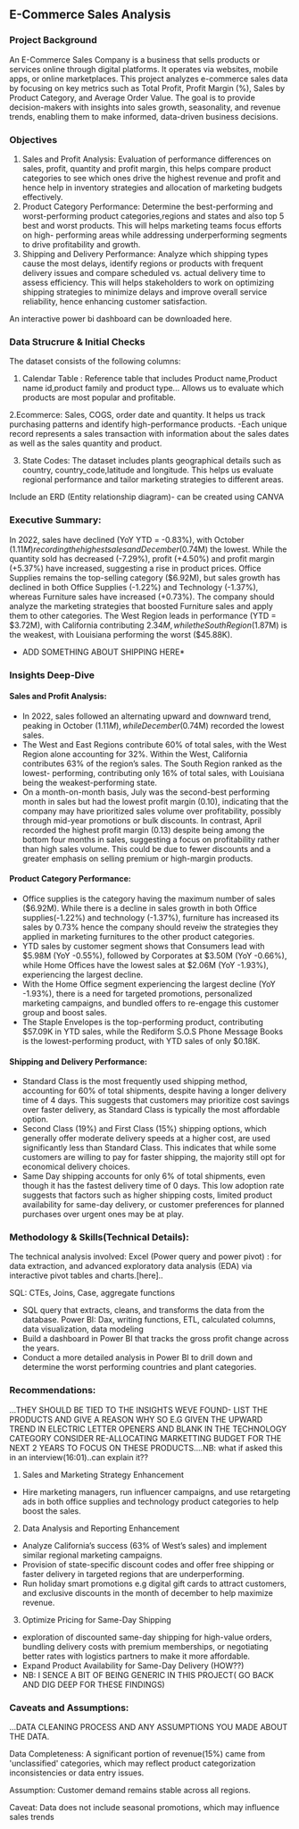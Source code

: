 ## E-Commerce Sales Analysis
### Project Background
An E-Commerce Sales Company is a business that sells products or services online through digital platforms. It operates via websites, mobile apps, or online marketplaces. This project analyzes e-commerce sales data by focusing on key metrics such as Total Profit, Profit Margin (%), Sales by Product Category, and Average Order Value. The goal is to provide decision-makers with insights into sales growth, seasonality, and revenue trends, enabling them to make informed, data-driven business decisions.


### Objectives
1. Sales and Profit Analysis: Evaluation of performance differences on sales, profit, quantity and profit margin, this helps compare product categories to see which ones drive the highest revenue and profit and hence 
   help in inventory strategies and allocation of  marketing budgets effectively.
2. Product Category Performance: Determine the best-performing and worst-performing product categories,regions and states and also top 5 best and worst products. This will helps marketing teams focus efforts on high- 
   performing areas while addressing underperforming segments to drive profitability and growth.
3. Shipping and Delivery Performance: Analyze which shipping types cause the most delays, identify regions or products with frequent delivery issues and compare scheduled vs. actual delivery time to assess efficiency. This 
   will helps stakeholders to work on optimizing shipping strategies to minimize delays and improve overall service reliability, hence enhancing customer satisfaction.

An interactive power bi dashboard can be downloaded here.
### Data Strucrure & Initial Checks
The dataset consists of the following columns:
1. Calendar Table :  Reference table that includes Product name,Product name id,product family and product type... Allows us to evaluate which products are most popular and profitable.
 
2.Ecommerce: Sales, COGS, order date and quantity. It helps us track purchasing patterns and identify high-performance products.
-Each unique record represents a sales transaction with information about the sales dates as well as the sales quantity and product. 
 
3. State Codes: The dataset includes plants geographical details such as country, country_code,latitude and longitude. This helps us evaluate regional performance and tailor marketing strategies to different areas.
    
Include an ERD (Entity relationship diagram)- can be created using CANVA 
### Executive Summary:

In 2022, sales have declined (YoY YTD = -0.83%), with October ($1.11M) recording the highest sales and December ($0.74M) the lowest. While the quantity sold has decreased (-7.29%), profit (+4.50%) and profit margin (+5.37%) have increased, suggesting a rise in product prices. Office Supplies remains the top-selling category ($6.92M), but sales growth has declined in both Office Supplies (-1.22%) and Technology (-1.37%), whereas Furniture sales have increased (+0.73%). The company should analyze the marketing strategies that boosted Furniture sales and apply them to other categories. The West Region leads in performance (YTD = $3.72M), with California contributing $2.34M, while the South Region ($1.87M) is the weakest, with Louisiana performing the worst ($45.88K).
* ADD SOMETHING ABOUT SHIPPING HERE*


 
### Insights Deep-Dive

#### Sales and Profit Analysis:
- In 2022, sales followed an alternating upward and downward trend, peaking in October ($1.11M), while December ($0.74M) recorded the lowest sales. 
- The West and East Regions contribute 60% of total sales, with the West Region alone accounting for 32%. Within the West, California contributes 63% of the region’s sales. The South Region ranked as the lowest- 
  performing, contributing only 16% of total sales, with Louisiana being the weakest-performing state.
- On a month-on-month basis, July was the second-best performing month in sales but had the lowest profit margin (0.10), indicating that the company may have prioritized sales volume over profitability, possibly through 
  mid-year promotions or bulk discounts. In contrast, April recorded the highest profit margin (0.13) despite being among the bottom four months in sales, suggesting a focus on profitability rather than high sales 
  volume. This could be due to fewer discounts and a greater emphasis on selling premium or high-margin products.
  

#### Product Category Performance:

- Office supplies is the category having the maximum number of sales ($6.92M). While there is a decline in sales growth in both Office supplies(-1.22%) and technology (-1.37%), furniture has increased its sales by 0.73% 
  hence the company should reveiw the strategies they applied in marketing furnitures to the other product categories.
- YTD sales by customer segment shows that Consumers lead with $5.98M (YoY -0.55%), followed by Corporates at $3.50M (YoY -0.66%), while Home Offices have the lowest sales at $2.06M (YoY -1.93%), 
  experiencing the largest decline.
- With the Home Office segment experiencing the largest decline (YoY -1.93%), there is a need for targeted promotions, personalized marketing campaigns, and bundled offers to re-engage this customer group and boost 
  sales.
- The Staple Envelopes is the top-performing product, contributing $57.09K in YTD sales, while the Rediform S.O.S Phone Message Books is the lowest-performing product, with YTD sales of only $0.18K.    
  

#### Shipping and Delivery Performance:
- Standard Class is the most frequently used shipping method, accounting for 60% of total shipments, despite having a longer delivery time of 4 days. This suggests that customers may prioritize cost savings over faster 
  delivery, as Standard Class is typically the most affordable option.
- Second Class (19%) and First Class (15%) shipping options, which generally offer moderate delivery speeds at a higher cost, are used significantly less than Standard Class. This indicates that while some customers are 
  willing to pay for faster shipping, the majority still opt for economical delivery choices.
- Same Day shipping accounts for only 6% of total shipments, even though it has the fastest delivery time of 0 days. This low adoption rate suggests that factors such as higher shipping costs, limited product 
  availability for same-day delivery, or customer preferences for planned purchases over urgent ones may be at play.
    
### Methodology & Skills(Technical Details):
The technical analysis involved:
Excel (Power query and power pivot) : for data extraction, and advanced exploratory data analysis (EDA) via interactive pivot tables and charts.[here]..

SQL: CTEs, Joins, Case, aggregate functions
- SQL query that extracts, cleans, and transforms the data from the database.
Power BI: Dax, writing functions, ETL, calculated columns, data visualization, data modeling 
-  Build a dashboard in Power BI that tracks the gross profit change across the years.
-  Conduct a more detailed analysis in Power BI to drill down and determine the worst performing countries and plant categories.

   
 ### Recommendations:
 ...THEY SHOULD BE TIED TO THE INSIGHTS WEVE FOUND- LIST THE PRODUCTS AND GIVE A REASON WHY SO E.G GIVEN THE UPWARD TREND IN ELECTRIC LETTER OPENERS AND BLANK IN THE TECHNOLOGY  CATEGORY CONSIDER RE-ALLOCATING MARKETTING 
 BUDGET FOR THE NEXT 2 YEARS TO FOCUS ON THESE PRODUCTS....NB: what if asked this in an interview(16:01)..can explain it??
 1. Sales and Marketing Strategy Enhancement
 - Hire marketing managers, run influencer campaigns, and use retargeting ads in both office supplies and technology product categories to help boost the sales.
 2. Data Analysis and Reporting Enhancement
  - Analyze California’s success (63% of West’s sales) and implement similar regional marketing campaigns.
  - Provision of state-specific discount codes and offer free shipping or faster delivery in targeted regions that are underperforming.
  - Run holiday smart promotions e.g digital gift cards to attract customers, and exclusive discounts in the month of december to help maximize revenue.
 3. Optimize Pricing for Same-Day Shipping
  - exploration of discounted same-day shipping for high-value orders, bundling delivery costs with premium memberships, or negotiating better rates with logistics partners to make it more affordable.
  - Expand Product Availability for Same-Day Delivery (HOW??)
  - 
    NB: I SENCE A BIT OF BEING GENERIC IN THIS PROJECT( GO BACK AND DIG DEEP FOR THESE FINDINGS)




### Caveats and Assumptions:
...DATA CLEANING PROCESS AND ANY ASSUMPTIONS YOU MADE ABOUT THE DATA.
   
Data Completeness: A significant portion of revenue(15%) came from 'unclassified' categories, which may reflect product categorization inconsistencies or data entry issues.
    
Assumption: Customer demand remains stable across all regions.

Caveat: Data does not include seasonal promotions, which may influence sales trends
  
